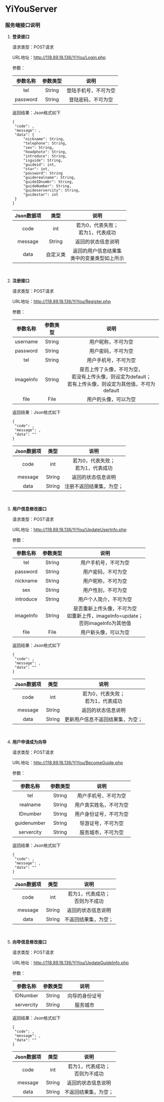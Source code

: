 # YiYouServer
### 服务端接口说明

1. **登录接口**

   请求类型：POST请求

   URL地址：http://118.89.18.136/YiYou/Login.php

   参数：

   | 参数名称 | 参数类型 |         说明         |
   | :------: | :------: | :------------------: |
   |   tel    |  String  | 登陆手机号，不可为空 |
   | password |  String  |  登陆密码，不可为空  |

   返回结果：Json格式如下

   ```
   {
   	"code": ,
   	"message": ,
   	"data": {
   		"nickname": String,
   		"telephone": String,
   		"sex": String,
   		"headphoto": String,
   		"introduce": String,
   		"isguide": String,
   		"guideid": int,
   		"star": int,
   		"password": String
   		"guiderealname": String,
   		"guideIDnumbr": String,
   		"guideNumber": String,
   		"guideservercity": String,
   		"guidestar": int
   	}
   }
   ```

   | Json数据项 |   类型   |                      说明                       |
   | :--------: | :------: | :---------------------------------------------: |
   |    code    |   int    |      若为0，代表失败；<br/>若为1，代表成功      |
   |  message   |  String  |               返回的状态信息说明                |
   |    data    | 自定义类 | 返回的用户信息结果集<br/>类中的变量类型如上所示 |

   ​

2. **注册接口**

   请求类型：POST请求

   URL地址：http://118.89.18.136/YiYou/Register.php

   参数：

   | 参数名称  | 参数类型 |                             说明                             |
   | :-------: | :------: | :----------------------------------------------------------: |
   | username  |  String  |                      用户昵称，不可为空                      |
   | password  |  String  |                      用户密码，不可为空                      |
   |    tel    |  String  |                     用户手机号，不可为空                     |
   | imageInfo |  String  | 是否上传了头像，不可为空，<br/>若没有上传头像，则设定为default；<br/>若有上传头像，则设定为其他值，不可为default |
   |   file    |   File   |                     用户的头像，可以为空                     |

   返回结果：Json格式如下

   ```
   {
   	"code": ,
   	"message": ,
   	"data": ""
   }
   ```

   | Json数据项 |  类型  |                 说明                  |
   | :--------: | :----: | :-----------------------------------: |
   |    code    |  int   | 若为0，代表失败；<br/>若为1，代表成功 |
   |  message   | String |          返回的状态信息说明           |
   |    data    | String |       注册不返回结果集，为空；        |

   ​

3. **用户信息修改接口**

   请求类型：POST请求

   URL地址：http://118.89.18.136/YiYou/UpdateUserInfo.php

   参数：

   | 参数名称  | 参数类型 |                             说明                             |
   | :-------: | :------: | :----------------------------------------------------------: |
   |    tel    |  String  |                     用户手机号，不可为空                     |
   | password  |  String  |                      用户密码，不可为空                      |
   | nickname  |  String  |                      用户昵称，不可为空                      |
   |    sex    |  String  |                      用户性别，不可为空                      |
   | introduce |  String  |                    用户个人简介，不可为空                    |
   | imageInfo |  String  | 是否重新上传头像，不可为空<br/>如重新上传，imageInfo=update；<br/>否则imageInfo为其他值 |
   |   file    |   File   |                     用户新头像，可以为空                     |

   返回结果：Json格式如下

   ```
   {
   	"code": ,
   	"message": ,
   	"data": ""
   }
   ```
   | Json数据项 |  类型  |                 说明                  |
   | :--------: | :----: | :-----------------------------------: |
   |    code    |  int   | 若为0，代表失败；<br/>若为1，代表成功 |
   |  message   | String |          返回的状态信息说明           |
   |    data    | String |   更新用户信息不返回结果集，为空；    |

   ​

4. **用户申请成为向导**

   请求类型：POST请求

   URL地址：http://118.89.18.136/YiYou/BecomeGuide.php

   参数：

   |  参数名称   | 参数类型 |          说明          |
   | :---------: | :------: | :--------------------: |
   |     tel     |  String  |  用户手机号，不可为空  |
   |  realname   |  String  | 用户真实姓名，不可为空 |
   |  IDnumber   |  String  | 用户身份证号，不可为空 |
   | guidenumber |  String  |   导游证号，不可为空   |
   | servercity  |  String  |   服务城市，不可为空   |

   返回结果：Json格式如下

   ```
   {
   	"code": ,
   	"message": ,
   	"data": ""
   }
   ```

   | Json数据项 |  类型  |                说明                |
   | :--------: | :----: | :--------------------------------: |
   |    code    |  int   | 若为1，代表成功；<br/>否则为不成功 |
   |  message   | String |         返回的状态信息说明         |
   |    data    | String |        不返回结果集，为空；        |

   ​

5. **向导信息修改接口**

   请求类型：POST请求

   URL地址：http://118.89.18.136/YiYou/UpdateGuideInfo.php

   参数：

   |  参数名称  | 参数类型 |      说明      |
   | :--------: | :------: | :------------: |
   |  IDNumber  |  String  | 向导的身份证号 |
   | servercity |  String  |    服务城市    |

   返回结果：Json格式如下

   ```
   {
   	"code": ,
   	"message": ,
   	"data": ""
   }
   ```

   | Json数据项 |  类型  |                说明                |
   | :--------: | :----: | :--------------------------------: |
   |    code    |  int   | 若为1，代表成功；<br/>否则为不成功 |
   |  message   | String |         返回的状态信息说明         |
   |    data    | String |        不返回结果集，为空；        |
